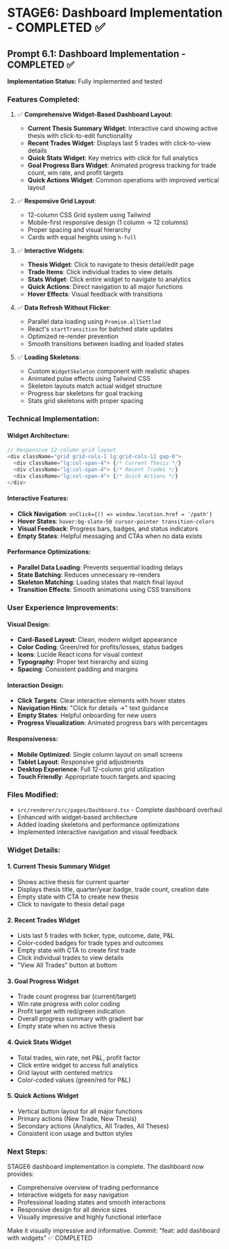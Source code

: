 # STAGE6: Dashboard Implementation - COMPLETED ✅

## Prompt 6.1: Dashboard Implementation - COMPLETED ✅

**Implementation Status:** Fully implemented and tested

### Features Completed:
1. ✅ **Comprehensive Widget-Based Dashboard Layout**:
   - **Current Thesis Summary Widget**: Interactive card showing active thesis with click-to-edit functionality
   - **Recent Trades Widget**: Displays last 5 trades with click-to-view details
   - **Quick Stats Widget**: Key metrics with click for full analytics
   - **Goal Progress Bars Widget**: Animated progress tracking for trade count, win rate, and profit targets
   - **Quick Actions Widget**: Common operations with improved vertical layout

2. ✅ **Responsive Grid Layout**: 
   - 12-column CSS Grid system using Tailwind
   - Mobile-first responsive design (1 column → 12 columns)
   - Proper spacing and visual hierarchy
   - Cards with equal heights using `h-full`

3. ✅ **Interactive Widgets**:
   - **Thesis Widget**: Click to navigate to thesis detail/edit page
   - **Trade Items**: Click individual trades to view details
   - **Stats Widget**: Click entire widget to navigate to analytics
   - **Quick Actions**: Direct navigation to all major functions
   - **Hover Effects**: Visual feedback with transitions

4. ✅ **Data Refresh Without Flicker**:
   - Parallel data loading using `Promise.allSettled`
   - React's `startTransition` for batched state updates
   - Optimized re-render prevention
   - Smooth transitions between loading and loaded states

5. ✅ **Loading Skeletons**:
   - Custom `WidgetSkeleton` component with realistic shapes
   - Animated pulse effects using Tailwind CSS
   - Skeleton layouts match actual widget structure
   - Progress bar skeletons for goal tracking
   - Stats grid skeletons with proper spacing

### Technical Implementation:

#### Widget Architecture:
```typescript
// Responsive 12-column grid layout
<div className="grid grid-cols-1 lg:grid-cols-12 gap-6">
  <div className="lg:col-span-4"> {/* Current Thesis */}
  <div className="lg:col-span-4"> {/* Recent Trades */}
  <div className="lg:col-span-4"> {/* Quick Actions */}
</div>
```

#### Interactive Features:
- **Click Navigation**: `onClick={() => window.location.href = '/path'}`
- **Hover States**: `hover:bg-slate-50 cursor-pointer transition-colors`
- **Visual Feedback**: Progress bars, badges, and status indicators
- **Empty States**: Helpful messaging and CTAs when no data exists

#### Performance Optimizations:
- **Parallel Data Loading**: Prevents sequential loading delays
- **State Batching**: Reduces unnecessary re-renders
- **Skeleton Matching**: Loading states that match final layout
- **Transition Effects**: Smooth animations using CSS transitions

### User Experience Improvements:

#### Visual Design:
- **Card-Based Layout**: Clean, modern widget appearance
- **Color Coding**: Green/red for profits/losses, status badges
- **Icons**: Lucide React icons for visual context
- **Typography**: Proper text hierarchy and sizing
- **Spacing**: Consistent padding and margins

#### Interaction Design:
- **Click Targets**: Clear interactive elements with hover states
- **Navigation Hints**: "Click for details →" text guidance
- **Empty States**: Helpful onboarding for new users
- **Progress Visualization**: Animated progress bars with percentages

#### Responsiveness:
- **Mobile Optimized**: Single column layout on small screens
- **Tablet Layout**: Responsive grid adjustments
- **Desktop Experience**: Full 12-column grid utilization
- **Touch Friendly**: Appropriate touch targets and spacing

### Files Modified:
- `src/renderer/src/pages/Dashboard.tsx` - Complete dashboard overhaul
- Enhanced with widget-based architecture
- Added loading skeletons and performance optimizations
- Implemented interactive navigation and visual feedback

### Widget Details:

#### 1. Current Thesis Summary Widget
- Shows active thesis for current quarter
- Displays thesis title, quarter/year badge, trade count, creation date
- Empty state with CTA to create new thesis
- Click to navigate to thesis detail page

#### 2. Recent Trades Widget  
- Lists last 5 trades with ticker, type, outcome, date, P&L
- Color-coded badges for trade types and outcomes
- Empty state with CTA to create first trade
- Click individual trades to view details
- "View All Trades" button at bottom

#### 3. Goal Progress Widget
- Trade count progress bar (current/target)
- Win rate progress with color coding
- Profit target with red/green indication
- Overall progress summary with gradient bar
- Empty state when no active thesis

#### 4. Quick Stats Widget
- Total trades, win rate, net P&L, profit factor
- Click entire widget to access full analytics
- Grid layout with centered metrics
- Color-coded values (green/red for P&L)

#### 5. Quick Actions Widget
- Vertical button layout for all major functions
- Primary actions (New Trade, New Thesis)
- Secondary actions (Analytics, All Trades, All Theses)
- Consistent icon usage and button styles

### Next Steps:
STAGE6 dashboard implementation is complete. The dashboard now provides:
- Comprehensive overview of trading performance
- Interactive widgets for easy navigation
- Professional loading states and smooth interactions
- Responsive design for all device sizes
- Visually impressive and highly functional interface

Make it visually impressive and informative. Commit: "feat: add dashboard with widgets" ✅ COMPLETED